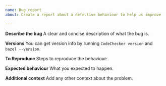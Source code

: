 ```yaml
---
name: Bug report
about: Create a report about a defective behaviour to help us improve

---
```


**Describe the bug**
A clear and concise description of what the bug is.

**Versions**
You can get version info by running `CodeChecker version` and `bazel --version`.

**To Reproduce**
Steps to reproduce the behaviour:

**Expected behaviour**
What you expected to happen.

**Additional context**
Add any other context about the problem.

